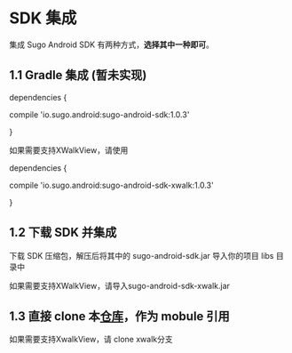 # SDK 集成

集成 Sugo Android SDK 有两种方式，**选择其中一种即可**。

## **1.1 Gradle 集成** \(暂未实现\)

dependencies {

compile 'io.sugo.android:sugo-android-sdk:1.0.3'

}

如果需要支持XWalkView，请使用

dependencies {

compile 'io.sugo.android:sugo-android-sdk-xwalk:1.0.3'

}

## **1.2 下载 SDK 并集成**

下载 SDK 压缩包，解压后将其中的 sugo-android-sdk.jar 导入你的项目 libs 目录中

如果需要支持XWalkView，请导入sugo-android-sdk-xwalk.jar

## **1.3 直接 clone 本**[**仓库**](https://github.com/Datafruit/sugo-android-sdk.git)**，作为 mobule 引用**

如果需要支持XwalkView，请 clone xwalk分支


